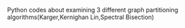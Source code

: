 Python codes about examining 3 different graph partitioning algorithms(Karger,Kernighan Lin,Spectral Bisection)
